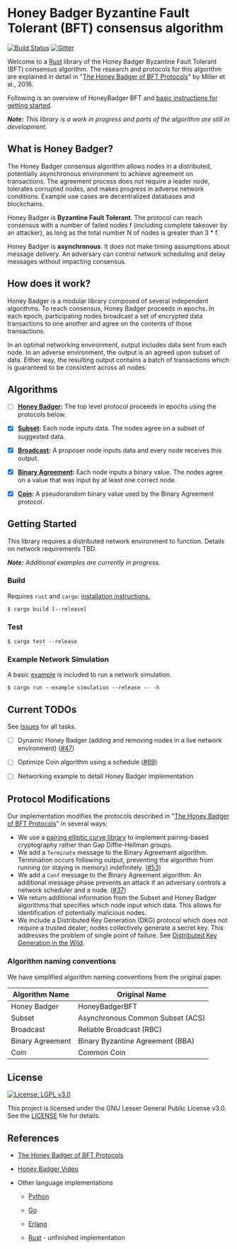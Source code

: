 # Honey Badger Byzantine Fault Tolerant (BFT) consensus algorithm

[![Build Status](https://travis-ci.com/poanetwork/hbbft.svg?branch=master)](https://travis-ci.com/poanetwork/hbbft) 
[![Gitter](https://badges.gitter.im/poanetwork/hbbft.svg)](https://gitter.im/poanetwork/hbbft?utm_source=badge&utm_medium=badge&utm_campaign=pr-badge)

Welcome to a [Rust](https://www.rust-lang.org/en-US/) library of the Honey Badger Byzantine Fault Tolerant (BFT) consensus algorithm. The research and protocols for this algorithm are explained in detail in "[The Honey Badger of BFT Protocols](https://eprint.iacr.org/2016/199.pdf)" by Miller et al., 2016.

Following is an overview of HoneyBadger BFT and [basic instructions for getting started](#getting-started). 

_**Note:** This library is a work in progress and parts of the algorithm are still in development._

## What is Honey Badger?
The Honey Badger consensus algorithm allows nodes in a distributed, potentially asynchronous environment to achieve agreement on transactions. The agreement process does not require a leader node, tolerates corrupted nodes, and makes progress in adverse network conditions. Example use cases are decentralized databases and blockchains.

Honey Badger is **Byzantine Fault Tolerant**. The protocol can reach consensus with a number of failed nodes f (including complete takeover by an attacker), as long as the total number N of nodes is greater than 3 * f.

Honey Badger is **asynchronous**.  It does not make timing assumptions about message delivery. An adversary can control network scheduling and delay messages without impacting consensus.

## How does it work?
Honey Badger is a modular library composed of several independent algorithms.  To reach consensus, Honey Badger proceeds in epochs. In each epoch, participating nodes broadcast a set of encrypted data transactions to one another and agree on the contents of those transactions. 

In an optimal networking environment, output includes data sent from each node. In an adverse environment, the output is an agreed upon subset of data. Either way, the resulting output contains a batch of transactions which is guaranteed to be consistent across all nodes.  

## Algorithms

- [ ] **[Honey Badger](https://github.com/poanetwork/hbbft/blob/master/src/honey_badger.rs):** The top level protocol proceeds in epochs using the protocols below. 

- [x] **[Subset](https://github.com/poanetwork/hbbft/blob/master/src/common_subset.rs):** Each node inputs data. The nodes agree on a subset of suggested data. 

- [x] **[Broadcast](https://github.com/poanetwork/hbbft/blob/master/src/broadcast.rs):** A proposer node inputs data and every node receives this output.

- [x] **[Binary Agreement](https://github.com/poanetwork/hbbft/blob/master/src/agreement/mod.rs):** Each node inputs a binary value. The nodes agree on a value that was input by at least one correct node. 

- [x] **[Coin](https://github.com/poanetwork/hbbft/blob/master/src/common_coin.rs):** A pseudorandom binary value used by the Binary Agreement protocol.

## Getting Started

This library requires a distributed network environment to function. Details on network requirements TBD. 

_**Note:** Additional examples are currently in progress._

### Build

Requires `rust` and `cargo`: [installation instructions.](https://www.rust-lang.org/en-US/install.html)

```
$ cargo build [--release]
```

### Test

```
$ cargo test --release
```

### Example Network Simulation

A basic [example](https://github.com/poanetwork/hbbft/blob/master/examples/README.md) is included to run a network simulation.

```
$ cargo run --example simulation --release -- -h
```

## Current TODOs

See [Issues](https://github.com/poanetwork/hbbft/issues) for all tasks.

- [ ] Dynamic Honey Badger (adding and removing nodes in a live network environment) ([#47](https://github.com/poanetwork/hbbft/issues/47#issuecomment-394640406))

- [ ] Optimize Coin algorithm using a schedule ([#69](https://github.com/poanetwork/hbbft/issues/69))

- [ ] Networking example to detail Honey Badger implementation

## Protocol Modifications

Our implementation modifies the protocols described in "[The Honey Badger of BFT Protocols](https://eprint.iacr.org/2016/199.pdf)" in several ways:
*  We use a [pairing elliptic curve library](https://github.com/ebfull/pairing) to implement pairing-based cryptography rather than Gap Diffie-Hellman groups. 
* We add a `Terminate` message to the Binary Agreement algorithm. Termination occurs following output, preventing the algorithm from running (or staying in memory) indefinitely. ([#53](https://github.com/poanetwork/hbbft/issues/55))
*  We add a `Conf` message to the Binary Agreement algorithm. An additional message phase prevents an attack if an adversary controls a network scheduler and a node. ([#37](https://github.com/poanetwork/hbbft/issues/37))
*  We return additional information from the Subset and Honey Badger algorithms that specifies which node input which data. This allows for identification of potentially malicious nodes.
* We include a Distributed Key Generation (DKG) protocol which does not require a trusted dealer; nodes collectively generate a secret key. This addresses the problem of single point of failure. See [Distributed Key Generation in the Wild](https://eprint.iacr.org/2012/377.pdf).

### Algorithm naming conventions  

We have simplified algorithm naming conventions from the original paper.

|  Algorithm Name  | Original Name                    | 
| ---------------- | -------------------------------- | 
| Honey Badger     | HoneyBadgerBFT                   | 
| Subset           | Asynchronous Common Subset (ACS) |  
| Broadcast        | Reliable Broadcast (RBC)         |  
| Binary Agreement | Binary Byzantine Agreement (BBA) |  
| Coin             | Common Coin                      |  


## License

[![License: LGPL v3.0](https://img.shields.io/badge/License-LGPL%20v3-blue.svg)](https://www.gnu.org/licenses/lgpl-3.0)

This project is licensed under the GNU Lesser General Public License v3.0. See the [LICENSE](LICENSE) file for details.

## References

* [The Honey Badger of BFT Protocols](https://eprint.iacr.org/2016/199.pdf)

* [Honey Badger Video](https://www.youtube.com/watch?v=Qone4j1hCt8)

* Other language implementations

  * [Python](https://github.com/amiller/HoneyBadgerBFT)

  * [Go](https://github.com/anthdm/hbbft)

  * [Erlang](https://github.com/helium/erlang-hbbft)

  * [Rust](https://github.com/rphmeier/honeybadger) - unfinished implementation
